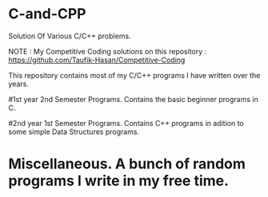# C-and-CPP
Solution Of Various C/C++ problems.

NOTE : My Competitive Coding solutions on this repository : https://github.com/Taufik-Hasan/Competitive-Coding

This repository contains most of my C/C++ programs I have written over the years.

#1st year 2nd Semester Programs. Contains the basic beginner programs in C.

#2nd year 1st Semester Programs. Contains C++ programs in adition to some simple Data Structures programs.

# Miscellaneous. A bunch of random programs I write in my free time.

